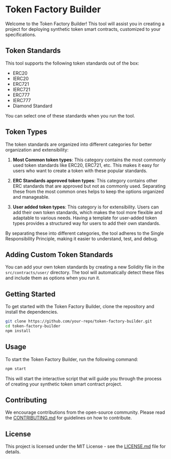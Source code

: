 # Token Factory Builder

Welcome to the Token Factory Builder! This tool will assist you in creating a project for deploying synthetic token smart contracts, customized to your specifications.

## Token Standards

This tool supports the following token standards out of the box:

- ERC20
- IERC20
- ERC721
- IERC721
- ERC777
- IERC777
- Diamond Standard

You can select one of these standards when you run the tool.

## Token Types

The token standards are organized into different categories for better organization and extensibility:

1. **Most Common token types**: This category contains the most commonly used token standards like ERC20, ERC721, etc. This makes it easy for users who want to create a token with these popular standards.

2. **ERC Standards approved token types**: This category contains other ERC standards that are approved but not as commonly used. Separating these from the most common ones helps to keep the options organized and manageable.

3. **User added token types**: This category is for extensibility. Users can add their own token standards, which makes the tool more flexible and adaptable to various needs. Having a template for user-added token types provides a structured way for users to add their own standards.

By separating these into different categories, the tool adheres to the Single Responsibility Principle, making it easier to understand, test, and debug.

## Adding Custom Token Standards

You can add your own token standards by creating a new Solidity file in the `src/contracts/user/` directory. The tool will automatically detect these files and include them as options when you run it.

## Getting Started

To get started with the Token Factory Builder, clone the repository and install the dependencies.


```bash
git clone https://github.com/your-repo/token-factory-builder.git
cd token-factory-builder
npm install
```

## Usage

To start the Token Factory Builder, run the following command:

```bash
npm start
```

This will start the interactive script that will guide you through the process of creating your synthetic token smart contract project.

## Contributing

We encourage contributions from the open-source community. Please read the [CONTRIBUTING.md](CONTRIBUTING.md) for guidelines on how to contribute.

## License

This project is licensed under the MIT License - see the [LICENSE.md](LICENSE.md) file for details.
